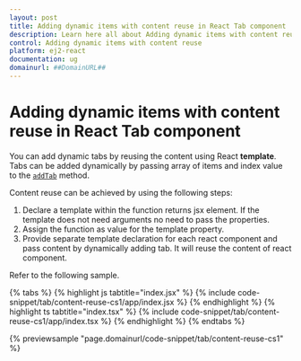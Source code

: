 ```yaml
---
layout: post
title: Adding dynamic items with content reuse in React Tab component | Syncfusion
description: Learn here all about Adding dynamic items with content reuse in Syncfusion React Tab component of Syncfusion Essential JS 2 and more.
control: Adding dynamic items with content reuse 
platform: ej2-react
documentation: ug
domainurl: ##DomainURL##
---
```


# Adding dynamic items with content reuse in React Tab component

You can add dynamic tabs by reusing the content using React **template**. Tabs can be added dynamically by passing array of items and index value to the [`addTab`](https://ej2.syncfusion.com/react/documentation/api/tab#addtab) method.

Content reuse can be achieved by using the following steps:
1. Declare a template within the function returns jsx element. If the template does not need arguments no need to pass the properties.
2. Assign the function as value for the template property.
3. Provide separate template declaration for each react component and pass content by dynamically adding tab. It will reuse the content of react component.

Refer to the following sample.

{% tabs %}
{% highlight js tabtitle="index.jsx" %}
{% include code-snippet/tab/content-reuse-cs1/app/index.jsx %}
{% endhighlight %}
{% highlight ts tabtitle="index.tsx" %}
{% include code-snippet/tab/content-reuse-cs1/app/index.tsx %}
{% endhighlight %}
{% endtabs %}

 {% previewsample "page.domainurl/code-snippet/tab/content-reuse-cs1" %}